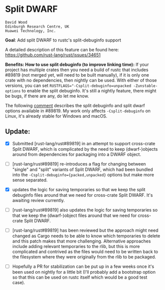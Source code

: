 # Split DWARF

```
David Wood
Edinburgh Research Centre, UK
Huawei Technology, Inc.
```

**Goal**: Add split DWARF to rustc's split-debuginfo support

A detailed description of this feature can be found here: https://github.com/rust-lang/rust/issues/34651

**Benefits: How to use split debuginfo (to improve linking time):**
If your project has multiple crates then you need a build of rustc that includes #89819 (not merged yet, will need to be built manually), if it is only one crate with no dependencies, then nightly can be used. With either of those versions, you can set `RUSTFLAGS="-Csplit-debuginfo=unpacked -Zunstable-options` to enable the split debuginfo. It's still a nightly feature, there might be bugs, if there are any, do let me know. 

The following [comment](https://github.com/rust-lang/rust/pull/89819#issuecomment-941152678) describes the split debuginfo and split dwarf options available in #89819. My work only affects `-Csplit-debuginfo` on Linux, it's already stable for Windows and macOS.

## Update:

- [x] Submitted [rust-lang/rust#89819] in an attempt to support cross-crate Split DWARF, which is complicated by the need to keep (dwarf-)objects around from dependencies for packaging into a DWARF object. 
- [ ] [rust-lang/rust#89819] re-introduces a flag for changing between "single" and "split" variants of Split DWARF, which had been bundled into the `-Csplit-debuginfo={packed,unpacked}` options but make more sense separated.
- [x] updates the logic for saving temporaries so that we keep the split debuginfo files around that we need for cross-crate Split DWARF. It's awaiting review currently. 
- [ ] [rust-lang/rust#89819] also updates the logic for saving temporaries so that we keep the (dwarf-)object files around that we need for cross-crate Split DWARF.
- [ ] [rust-lang/rust#89819] has been reviewed but the approach might need changed as Cargo needs to be able to know which temporaries to delete and this patch makes that more challenging. Alternative approaches include adding relevant temporaries to the rlib, but this is more complicated and contrived as the files would need to be written back to the filesystem where they were originally from the rlib to be packaged.
- [ ] Hopefully a PR for stabilization can be put up in a few weeks once it's been used on nightly for a little bit (I'll probably add a bootstrap option so that this can be used on rustc itself which would be a good test case).

